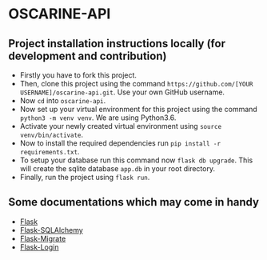 # OSCARINE-API

## Project installation instructions locally (for development and contribution)

* Firstly you have to fork this project.
* Then, clone this project using the command ```https://github.com/[YOUR USERNAME]/oscarine-api.git```. Use your own GitHub username.
* Now ```cd``` into ```oscarine-api```.
* Now set up your virtual environment for this project using the command ```python3 -m venv venv```. We are using Python3.6.
* Activate your newly created virtual environment using ```source venv/bin/activate```.
* Now to install the required dependencies run ```pip install -r requirements.txt```.
* To setup your database run this command now ```flask db upgrade```. This will create the sqlite database ```app.db``` in your root directory.
* Finally, run the project using ```flask run```.

## Some documentations which may come in handy

* [Flask](https://flask.palletsprojects.com/en/1.1.x/)
* [Flask-SQLAlchemy](https://flask-sqlalchemy.palletsprojects.com/en/2.x/)
* [Flask-Migrate](https://flask-migrate.readthedocs.io/en/latest/)
* [Flask-Login](https://flask-login.readthedocs.io/en/latest/)